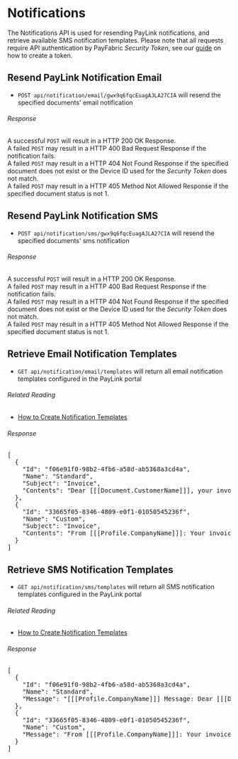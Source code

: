 Notifications
=============

The Notifications API is used for resending PayLink notifications, and retrieve available SMS notification templates. Please note that all requests require API authentication by PayFabric *Security Token*, see our [guide](https://github.com/PayFabric/APIs/blob/v2/Sections/Authentication.md#security-token) on how to create a token.

Resend PayLink Notification Email
---------------------------------

* `POST api/notification/email/gwx9q6fqcEuagAJLA27CIA` will resend the specified documents' email notification

###### Response
A successful `POST` will result in a HTTP 200 OK Response.  
A failed `POST` may result in a HTTP 400 Bad Request Response if the notification fails.  
A failed `POST` may result in a HTTP 404 Not Found Response if the specified document does not exist or the Device ID used for the *Security Token* does not match.  
A failed `POST` may result in a HTTP 405 Method Not Allowed Response if the specified document status is not 1.  

Resend PayLink Notification SMS
-------------------------------

* `POST api/notification/sms/gwx9q6fqcEuagAJLA27CIA` will resend the specified documents' sms notification

###### Response
A successful `POST` will result in a HTTP 200 OK Response.  
A failed `POST` may result in a HTTP 400 Bad Request Response if the notification fails.  
A failed `POST` may result in a HTTP 404 Not Found Response if the specified document does not exist or the Device ID used for the *Security Token* does not match.  
A failed `POST` may result in a HTTP 405 Method Not Allowed Response if the specified document status is not 1. 

Retrieve Email Notification Templates
-----------------------------------

* `GET api/notification/email/templates` will return all email notification templates configured in the PayLink portal

###### Related Reading
* [How to Create Notification Templates](https://github.com/PayLink/Portal/wiki)

###### Response
<pre>
[
  {
    "Id": "f06e91f0-98b2-4fb6-a58d-ab5368a3cd4a",
    "Name": "Standard",
    "Subject": "Invoice",
    "Contents": "Dear [[[Document.CustomerName]]], your invoice(s) for [[[Transaction.TransactionAmount]]] is now ready to view and pay at [[[Document.PayLinkURL]]]"
  },
  {
    "Id": "33665f05-8346-4809-e0f1-01050545236f",
    "Name": "Custom",
    "Subject": "Invoice",
    "Contents": "From [[[Profile.CompanyName]]]: Your invoice(s) for [[[Transaction.TransactionAmount]]] is now ready to view and pay at [[[Document.PayLinkURL]]].  If you think this is in error, please call us on [[[Profile.Phone]]]."
  }
]
</pre>


Retrieve SMS Notification Templates
-----------------------------------

* `GET api/notification/sms/templates` will return all SMS notification templates configured in the PayLink portal

###### Related Reading
* [How to Create Notification Templates](https://github.com/PayLink/Portal/wiki)

###### Response
<pre>
[
  {
    "Id": "f06e91f0-98b2-4fb6-a58d-ab5368a3cd4a",
    "Name": "Standard",
    "Message": "[[[Profile.CompanyName]]] Message: Dear [[[Document.CustomerName]]], your invoice(s) for [[[Transaction.TransactionAmount]]] is now ready to view and pay at [[[Document.PayLinkURL]]]"
  },
  {
    "Id": "33665f05-8346-4809-e0f1-01050545236f",
    "Name": "Custom",
    "Message": "From [[[Profile.CompanyName]]]: Your invoice(s) for [[[Transaction.TransactionAmount]]] is now ready to view and pay at [[[Document.PayLinkURL]]].  If you think this is in error, please call us on [[[Profile.Phone]]]."
  }
]
</pre>
